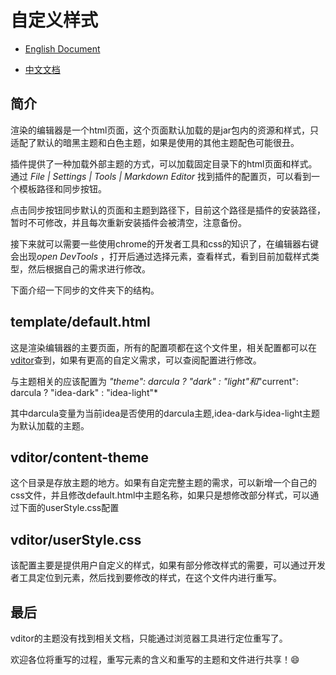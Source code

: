 # 自定义样式

* [English Document](https://github.com/shuzijun/markdown-editor/blob/main/assets/CustomStyle.md)

- [中文文档](#简介)

## 简介

渲染的编辑器是一个html页面，这个页面默认加载的是jar包内的资源和样式，只适配了默认的暗黑主题和白色主题，如果是使用的其他主题配色可能很丑。

插件提供了一种加载外部主题的方式，可以加载固定目录下的html页面和样式。通过 *File | Settings | Tools | Markdown Editor*  找到插件的配置页，可以看到一个模板路径和同步按钮。

点击同步按钮同步默认的页面和主题到路径下，目前这个路径是插件的安装路径，暂时不可修改，并且每次重新安装插件会被清空，注意备份。

接下来就可以需要一些使用chrome的开发者工具和css的知识了，在编辑器右键会出现*open DevTools* ，打开后通过选择元素，查看样式，看到目前加载样式类型，然后根据自己的需求进行修改。

下面介绍一下同步的文件夹下的结构。

## template/default.html

这是渲染编辑器的主要页面，所有的配置项都在这个文件里，相关配置都可以在[vditor](https://github.com/Vanessa219/vditor)查到，如果有更高的自定义需求，可以查阅配置进行修改。

与主题相关的应该配置为 *"theme": darcula ? "dark" : "light"和*"current": darcula ? "idea-dark" : "idea-light"*

其中darcula变量为当前idea是否使用的darcula主题,idea-dark与idea-light主题为默认加载的主题。

## vditor/content-theme

这个目录是存放主题的地方。如果有自定完整主题的需求，可以新增一个自己的css文件，并且修改default.html中主题名称，如果只是想修改部分样式，可以通过下面的userStyle.css配置

## vditor/userStyle.css

该配置主要是提供用户自定义的样式，如果有部分修改样式的需要，可以通过开发者工具定位到元素，然后找到要修改的样式，在这个文件内进行重写。

## 最后

vditor的主题没有找到相关文档，只能通过浏览器工具进行定位重写了。

欢迎各位将重写的过程，重写元素的含义和重写的主题和文件进行共享！:smile:
